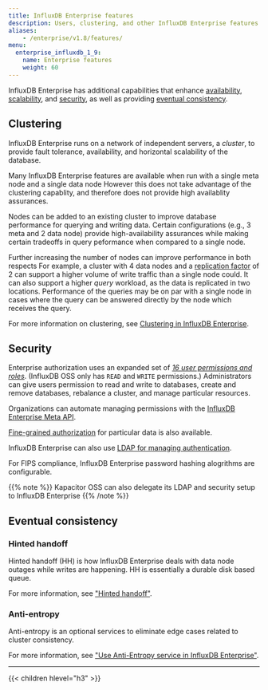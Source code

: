 ```yaml
---
title: InfluxDB Enterprise features
description: Users, clustering, and other InfluxDB Enterprise features.
aliases:
    - /enterprise/v1.8/features/
menu:
  enterprise_influxdb_1_9:
    name: Enterprise features
    weight: 60
---
```


InfluxDB Enterprise has additional capabilities that enhance
[availability](#clustering),
[scalability](#clustering), and
[security](#security),
as well as providing [eventual consistency](#eventual-consistency).

## Clustering

InfluxDB Enterprise runs on a network of independent servers, a *cluster*,
to provide fault tolerance, availability, and horizontal scalability of the database.

Many InfluxDB Enterprise features are available
when run with a single meta node and a single data node
However this does not take advantage of the clustering capablity,
and therefore does not provide high availablity assurances.

Nodes can be added to an existing cluster to improve database performance for querying and writing data.
Certain configurations (e.g., 3 meta and 2 data node) provide high-availability assurances
while making certain tradeoffs in query peformance when compared to a single node.

Further increasing the number of nodes can improve performance in both respects
For example, a cluster with 4 data nodes and a [replication factor]() of 2
can support a higher volume of write traffic than a single node could.
It can also support a higher *query* workload, as the data is replicated
in two locations. Performance of the queries may be on par with a single
node in cases where the query can be answered directly by the node which
receives the query.

For more information on clustering, see [Clustering in InfluxDB Enterprise](/enterprise_influxdb/v1.9/concepts/clustering/).

## Security

Enterprise authorization uses an expanded set of [*16 user permissions and roles*](/enterprise_influxdb/v1.9/features/users/).
(InfluxDB OSS only has `READ` and `WRITE` permissions.)
Administrators can give users permission to read and write to databases,
create and remove databases, rebalance a cluster, and manage particular resources.

Organizations can automate managing permissions with the [InfluxDB Enterprise Meta API](/enterprise_influxdb/v1.9/administration/manage/security/authentication_and_authorization-api/).

[Fine-grained authorization](/enterprise_influxdb/v1.9/guides/fine-grained-authorization/)
for particular data is also available.

InfluxDB Enterprise can also use [LDAP for managing authentication](/enterprise_influxdb/v1.9/administration/manage/security/ldap/).

For FIPS compliance, InfluxDB Enterprise password hashing alogrithms are configurable.

{{% note %}}
Kapacitor OSS can also delegate its LDAP and security setup to InfluxDB Enterprise
{{% /note %}}

## Eventual consistency

### Hinted handoff

Hinted handoff (HH) is how InfluxDB Enterprise deals with data node outages while writes are happening.
HH is essentially a durable disk based queue.

For more information, see ["Hinted handoff"](/enterprise_influxdb/v1.9/concepts/clustering/#hinted-handoff).

### Anti-entropy

Anti-entropy is an optional services to eliminate edge cases related to cluster consistency.

For more information, see ["Use Anti-Entropy service in InfluxDB Enterprise"](/enterprise_influxdb/v1.9/administration/anti-entropy/).

---

{{< children hlevel="h3" >}}
